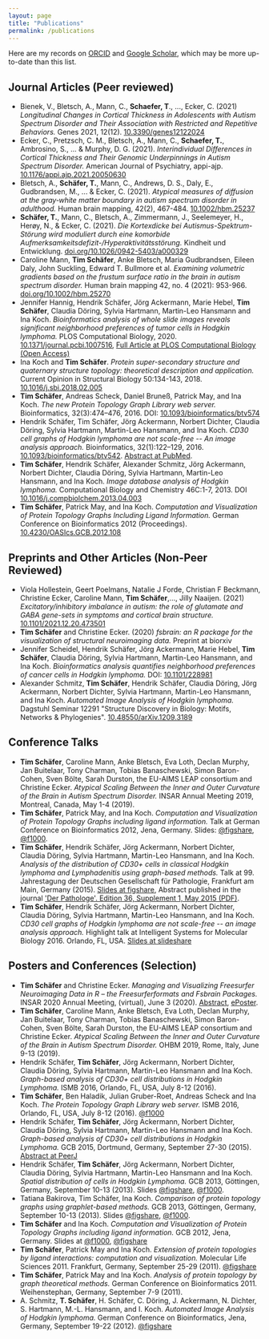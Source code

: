 ```yaml
---
layout: page
title: "Publications"
permalink: /publications
---
```


Here are my records on [ORCID](https://orcid.org/0000-0002-3683-8070) and [Google Scholar](https://scholar.google.de/citations?user=VNkzzhgAAAAJ), which may be more up-to-date than this list.

## Journal Articles (Peer reviewed)

* Bienek, V., Bletsch, A., Mann, C., **Schaefer, T**., ..., Ecker, C. (2021) *Longitudinal Changes in Cortical Thickness in Adolescents with Autism Spectrum Disorder and Their Association with Restricted and Repetitive Behaviors.* Genes 2021, 12(12). [10.3390/genes12122024](https://doi.org/10.3390/genes12122024)
* Ecker, C., Pretzsch, C. M., Bletsch, A., Mann, C., **Schaefer, T.**, Ambrosino, S., ... & Murphy, D. G. (2021). *Interindividual Differences in Cortical Thickness and Their Genomic Underpinnings in Autism Spectrum Disorder.* American Journal of Psychiatry, appi-ajp. [10.1176/appi.ajp.2021.20050630](https://doi.org/10.1176/appi.ajp.2021.20050630)
* Bletsch, A., **Schäfer, T.**, Mann, C., Andrews, D. S., Daly, E., Gudbrandsen, M., ... & Ecker, C. (2021). *Atypical measures of diffusion at the gray‐white matter boundary in autism spectrum disorder in adulthood.* Human brain mapping, 42(2), 467-484. [10.1002/hbm.25237](https://doi.org/10.1002/hbm.25237)
* **Schäfer, T.**, Mann, C., Bletsch, A., Zimmermann, J., Seelemeyer, H., Herøy, N., & Ecker, C. (2021). *Die Kortexdicke bei Autismus-Spektrum-Störung wird moduliert durch eine komorbide Aufmerksamkeitsdefizit-/Hyperaktivitätsstörung.* Kindheit und Entwicklung. [doi.org/10.1026/0942-5403/a000329](https://doi.org/10.1026/0942-5403/a000329)
* Caroline Mann, **Tim Schäfer**, Anke Bletsch, Maria Gudbrandsen, Eileen Daly, John Suckling, Edward T. Bullmore et al. *Examining volumetric gradients based on the frustum surface ratio in the brain in autism spectrum disorder.* Human brain mapping 42, no. 4 (2021): 953-966. [doi.org/10.1002/hbm.25270](https://doi.org/10.1002/hbm.25270)
* Jennifer Hannig, Hendrik Schäfer, Jörg Ackermann, Marie Hebel, **Tim Schäfer**, Claudia Döring, Sylvia Hartmann, Martin-Leo Hansmann and Ina Koch. *Bioinformatics analysis of whole slide images reveals significant neighborhood preferences of tumor cells in Hodgkin lymphoma.* PLOS Computational Biology, 2020. [10.1371/journal.pcbi.1007516](https://doi.org/10.1371/journal.pcbi.1007516), [Full Article at PLOS Computational Biology (Open Access)](https://journals.plos.org/ploscompbiol/article?id=10.1371/journal.pcbi.1007516)
* Ina Koch and **Tim Schäfer**. *Protein super-secondary structure and quaternary structure topology: theoretical description and application.* Current Opinion in Structural Biology 50:134-143, 2018. [10.1016/j.sbi.2018.02.005](https://doi.org/10.1016/j.sbi.2018.02.005)
* **Tim Schäfer**, Andreas Scheck, Daniel Bruneß, Patrick May, and Ina Koch. *The new Protein Topology Graph Library web server.* Bioinformatics, 32(3):474–476, 2016. DOI: [10.1093/bioinformatics/btv574](https://doi.org/10.1093/bioinformatics/btv574)
* Hendrik Schäfer, Tim Schäfer, Jörg Ackermann, Norbert Dichter, Claudia Döring, Sylvia Hartmann, Martin-Leo Hansmann, and Ina Koch. *CD30 cell graphs of Hodgkin lymphoma are not scale-free -- An image analysis approach.* Bioinformatics, 32(1):122–129, 2016. [10.1093/bioinformatics/btv542](https://doi.org/10.1093/bioinformatics/btv542). [Abstract at PubMed](http://www.ncbi.nlm.nih.gov/pubmed/26363177).
* **Tim Schäfer**, Hendrik Schäfer, Alexander Schmitz, Jörg Ackermann, Norbert Dichter, Claudia Döring, Sylvia Hartmann, Martin-Leo Hansmann, and Ina Koch. *Image database analysis of Hodgkin lymphoma.* Computational Biology and Chemistry 46C:1-7, 2013. DOI [10.1016/j.compbiolchem.2013.04.003](https://doi.org/10.1016/j.compbiolchem.2013.04.003)
* **Tim Schäfer**, Patrick May, and Ina Koch. *Computation and Visualization of Protein Topology Graphs Including Ligand Information.* German Conference on Bioinformatics 2012 (Proceedings). [10.4230/OASIcs.GCB.2012.108](https://doi.org/10.4230/OASIcs.GCB.2012.108)



## Preprints and Other Articles (Non-Peer Reviewed)

* Viola Hollestein, Geert Poelmans, Natalie J Forde, Christian F Beckmann, Christine Ecker, Caroline Mann, **Tim Schäfer**,..., Jilly Naaijen. (2021) *Excitatory/inhibitory imbalance in autism: the role of glutamate and GABA gene-sets in symptoms and cortical brain structure.* [10.1101/2021.12.20.473501](https://doi.org/10.1101/2021.12.20.473501)
* **Tim Schäfer** and Christine Ecker. (2020) *fsbrain: an R package for the visualization of structural neuroimaging data.* Preprint at biorxiv
* Jennifer Scheidel, Hendrik Schäfer, Jörg Ackermann, Marie Hebel, **Tim Schäfer**, Claudia Döring, Sylvia Hartmann, Martin-Leo Hansmann, and Ina Koch. *Bioinformatics analysis quantifies neighborhood preferences of cancer cells in Hodgkin lymphoma.* DOI: [10.1101/228981](https://doi.org/10.1101/228981)
* Alexander Schmitz, **Tim Schäfer**, Hendrik Schäfer, Claudia Döring, Jörg Ackermann, Norbert Dichter, Sylvia Hartmann, Martin-Leo Hansmann, and Ina Koch. *Automated Image Analysis of Hodgkin lymphoma.* Dagstuhl Seminar 12291 "Structure Discovery in Biology: Motifs, Networks & Phylogenies". [10.48550/arXiv.1209.3189](https://doi.org/10.48550/arXiv.1209.3189)



## Conference Talks

* **Tim Schäfer**, Caroline Mann, Anke Bletsch, Eva Loth, Declan Murphy, Jan Buitelaar, Tony Charman, Tobias Banaschewski, Simon Baron-Cohen, Sven Bölte, Sarah Durston, the EU-AIMS LEAP consortium and Christine Ecker. *Atypical Scaling Between the Inner and Outer Curvature of the Brain in Autism Spectrum Disorder.* INSAR Annual Meeting 2019, Montreal, Canada, May 1-4 (2019).
* **Tim Schäfer**, Patrick May, and Ina Koch. *Computation and Visualization of Protein Topology Graphs including ligand information.* Talk at German Conference on Bioinformatics 2012, Jena, Germany. Slides: [@figshare](http://figshare.com/articles/Computation_and_visualization_of_protein_topology_graphs_including_ligands/833852), [@f1000](http://f1000.com/posters/browse/summary/1094507).
* **Tim Schäfer**, Hendrik Schäfer, Jörg Ackermann, Norbert Dichter, Claudia Döring, Sylvia Hartmann, Martin-Leo Hansmann, and Ina Koch. *Analysis of the distribution of CD30+ cells in classical Hodgkin lymphoma and Lymphadenitis using graph-based methods.* Talk at 99. Jahrestagung der Deutschen Gesellschaft für Pathologie, Frankfurt am Main, Germany (2015). [Slides at figshare](http://figshare.com/articles/Analysis_of_the_distribution_of_CD30_cells_in_classical_Hodgkin_lymphoma_and_Lymphadenitis_using_graph_based_methods/1560069), Abstract published in the journal ['Der Pathologe'. Edition 36, Supplement 1, May 2015 (PDF)](http://www.pathologie-dgp.de/media/Dgp/downloads/Rubrik_Downloads/Abstractband_patho15.pdf).
* **Tim Schäfer**, Hendrik Schäfer, Jörg Ackermann, Norbert Dichter, Claudia Döring, Sylvia Hartmann, Martin-Leo Hansmann, and Ina Koch. *CD30 cell graphs of Hodgkin lymphoma are not scale-free -- an image analysis approach.* Highlight talk at Intelligent Systems for Molecular Biology 2016. Orlando, FL, USA. [Slides at slideshare](http://www.slideshare.net/TimSchfer4/schaefertp105)



## Posters and Conferences (Selection)

* **Tim Schäfer** and Christine Ecker. *Managing and Visualizing Freesurfer Neuroimaging Data in R – the Freesurferformats and Fsbrain Packages.* INSAR 2020 Annual Meeting, (virtual), June 3 (2020). [Abstract](https://insar.confex.com/insar/2020/meetingapp.cgi/Paper/33181), [ePoster](https://insar.confex.com/insar/2020/techdemo/eposter.cgi?eposterid=227).
* **Tim Schäfer**, Caroline Mann, Anke Bletsch, Eva Loth, Declan Murphy, Jan Buitelaar, Tony Charman, Tobias Banaschewski, Simon Baron-Cohen, Sven Bölte, Sarah Durston, the EU-AIMS LEAP consortium and Christine Ecker. *Atypical Scaling Between the Inner and Outer Curvature of the Brain in Autism Spectrum Disorder.* OHBM 2019, Rome, Italy, June 9-13 (2019).
* Hendrik Schäfer, **Tim Schäfer**, Jörg Ackermann, Norbert Dichter, Claudia Döring, Sylvia Hartmann, Martin-Leo Hansmann and Ina Koch. *Graph-based analysis of CD30+ cell distributions in Hodgkin Lymphoma.* ISMB 2016, Orlando, FL, USA, July 8-12 (2016).
* **Tim Schäfer**, Ben Haladik, Julian Gruber-Roet, Andreas Scheck and Ina Koch. *The Protein Topology Graph Library web server.* ISMB 2016, Orlando, FL, USA, July 8-12 (2016). [@f1000](http://f1000research.com/posters/5-1686)
* Hendrik Schäfer, **Tim Schäfer**, Jörg Ackermann, Norbert Dichter, Claudia Döring, Sylvia Hartmann, Martin-Leo Hansmann and Ina Koch. *Graph-based analysis of CD30+ cell distributions in Hodgkin Lymphoma.* GCB 2015, Dortmund, Germany, September 27-30 (2015). [Abstract at PeerJ](https://peerj.com/collections/21-german-conference-bioinformatics-2015/)
* Hendrik Schäfer, **Tim Schäfer**, Jörg Ackermann, Norbert Dichter, Claudia Döring, Sylvia Hartmann, Martin-Leo Hansmann and Ina Koch. *Spatial distribution of cells in Hodgkin Lymphoma.* GCB 2013, Göttingen, Germany, September 10-13 (2013). Slides [@figshare](http://figshare.com/articles/Spatial_distribution_of_cells_in_Hodgkin_Lymphoma/829564), [@f1000](http://f1000.com/posters/browse/summary/1094506).
* Tatiana Bakirova, Tim Schäfer, Ina Koch. *Comparison of protein topology graphs using graphlet-based methods.* GCB 2013, Göttingen, Germany, September 10-13 (2013). Slides [@figshare](http://figshare.com/articles/Comparison_of_protein_topology_graphs_using_graphlet_based_methods/833337), [@f1000](http://f1000.com/posters/browse/summary/1094505).
* **Tim Schäfer** and Ina Koch. *Computation and Visualization of Protein Topology Graphs including ligand information.* GCB 2012, Jena, Germany. Slides at [@f1000](http://f1000.com/posters/browse/summary/1094470), [@figshare](http://figshare.com/articles/Computation_and_Visualization_of_Protein_Ligand_Graphs/825949)
* **Tim Schäfer**, Patrick May and Ina Koch. *Extension of protein topologies by ligand interactions: computation and visualization.* Molecular Life Sciences 2011. Frankfurt, Germany, September 25-29 (2011). [@figshare](http://figshare.com/articles/Extension_of_protein_topologies_by_ligand_information_computation_and_visualization/831472)
* **Tim Schäfer**, Patrick May and Ina Koch. *Analysis of protein topology by graph theoretical methods.* German Conference on Bioinformatics 2011. Weihenstephan, Germany, September 7-9 (2011).
* A. Schmitz, **T. Schäfer**, H. Schäfer, C. Döring, J. Ackermann, N. Dichter, S. Hartmann, M.-L. Hansmann, and I. Koch. *Automated Image Analysis of Hodgkin lymphoma.* German Conference on Bioinformatics, Jena, Germany, September 19-22 (2012). [@figshare](http://figshare.com/articles/Automated_Image_Analysis_of_Hodgkin_Lymphoma/831471)

